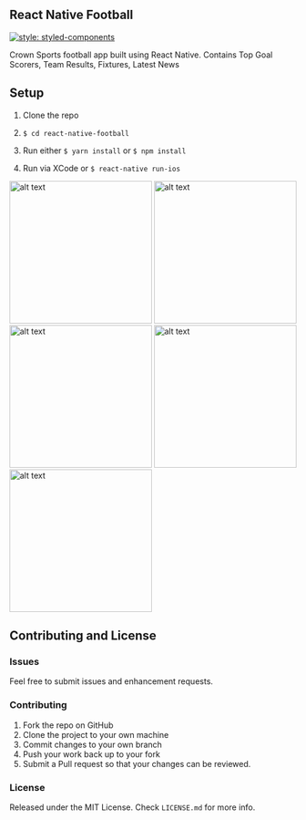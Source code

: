 ## React Native Football

[![style: styled-components](https://img.shields.io/badge/style-%F0%9F%92%85%20styled--components-orange.svg?colorB=daa357&colorA=db748e)](https://github.com/styled-components/styled-components)

Crown Sports football app built using React Native. Contains Top Goal Scorers, Team Results, Fixtures, Latest News



## Setup

1. Clone the repo

2. `$ cd react-native-football`

3. Run either `$ yarn install` or `$ npm install`

4. Run via XCode or `$ react-native run-ios`


<div style style="display:flex;flex-direction:row;">
  <img src="https://github.com/WeeKenneth/CrownFootball/edit/master/home.png" alt="alt text" width="250">
  <img src=https://github.com/WeeKenneth/CrownFootball/edit/master/goals.png" alt="alt text" width="250">
  <img src="https://github.com/WeeKenneth/CrownFootball/edit/master/news.png" alt="alt text" width="250">
  <img src="https://github.com/WeeKenneth/CrownFootball/edit/master/results.png" alt="alt text" width="250">
  <img src="https://github.com/WeeKenneth/CrownFootball/edit/master/assists.png" alt="alt text" width="250">
</div>


## Contributing and License

### Issues

Feel free to submit issues and enhancement requests.

### Contributing

1. Fork the repo on GitHub
2. Clone the project to your own machine
3. Commit changes to your own branch
4. Push your work back up to your fork
5. Submit a Pull request so that your changes can be reviewed.

### License

Released under the MIT License. Check `LICENSE.md` for more info.
